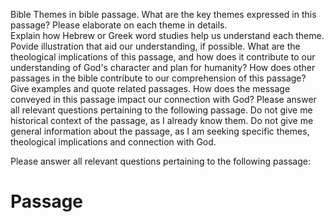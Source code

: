 Bible Themes in bible passage.
What are the key themes expressed in this passage?  Please elaborate on each theme in details.  
Explain how Hebrew or Greek word studies help us understand each theme.  Povide illustration that aid our understanding, if possible.
What are the theological implications of this passage, and how does it contribute to our understanding of God's character and plan for humanity?
How does other passages in the bible contribute to our comprehension of this passage? Give examples and quote related passages.
How does the message conveyed in this passage impact our connection with God?
Please answer all relevant questions pertaining to the following passage.
Do not give me historical context of the passage, as I already know them. 
Do not give me general information about the passage, as I am seeking specific themes, theological implications and connection with God.

Please answer all relevant questions pertaining to the following passage:

# Passage
